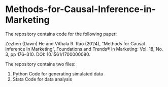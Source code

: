 # Methods-for-Causal-Inference-in-Marketing
The repository contains code for the following paper:

Zezhen (Dawn) He and Vithala R. Rao (2024), “Methods for Causal Inference in Marketing”, Foundations and Trends® in Marketing: Vol. 18, No. 3, pp 176–310. DOI: 10.1561/1700000080.

The repository contains two files:
1. Python Code for generating simulated data
2. Stata Code for data analysis
